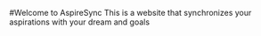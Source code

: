 #Welcome to AspireSync
This is a website that synchronizes your aspirations with your dream and goals

